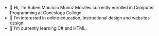 - 👋 Hi, I’m Ruben Mauricio Munoz Morales currently enrolled in Computer Programming at Conestoga College.
- 👀 I’m interested in online education, instructional design and websites design.
- 🌱 I’m currently learning C# and HTML.

<!---
teachermauro/teachermauro is a ✨ special ✨ repository because its `README.md` (this file) appears on your GitHub profile.
You can click the Preview link to take a look at your changes.
--->
